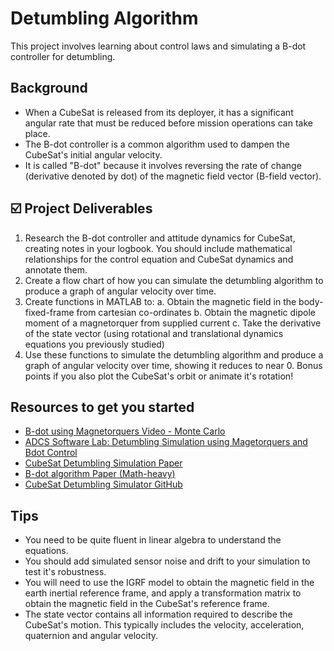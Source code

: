 # Detumbling Algorithm
This project involves learning about control laws and simulating a B-dot controller for detumbling.

## Background
- When a CubeSat is released from its deployer, it has a significant angular rate that must be reduced before mission operations can take place. 
- The B-dot controller is a common algorithm used to dampen the CubeSat's initial angular velocity.
- It is called "B-dot" because it involves reversing the rate of change (derivative denoted by dot) of the magnetic field vector (B-field vector).

## ☑️ Project Deliverables
1. Research the B-dot controller and attitude dynamics for CubeSat, creating notes in your logbook. You should include mathematical relationships for the control equation and CubeSat dynamics and annotate them.
3. Create a flow chart of how you can simulate the detumbling algorithm to produce a graph of angular velocity over time.
4. Create functions in MATLAB to:
a. Obtain the magnetic field in the body-fixed-frame from cartesian co-ordinates
b. Obtain the magnetic dipole moment of a magnetorquer from supplied current
c. Take the derivative of the state vector (using rotational and translational dynamics equations you previously studied)
5. Use these functions to simulate the detumbling algorithm and produce a graph of angular velocity over time, showing it reduces to near 0. Bonus points if you also plot the CubeSat's orbit or animate it's rotation!
   
## Resources to get you started
- [B-dot using Magnetorquers Video - Monte Carlo](https://www.youtube.com/watch?v=uNZeDMmDdbo&list=PL_D7_GvGz-v3mDQ9iR-cfjXsQf4DeR1_H&index=8&t=398s&ab_channel=MonteCarlos)
- [ADCS Software Lab: Detumbling Simulation using Magetorquers and Bdot Control](https://pressbooks-dev.oer.hawaii.edu/epet302/chapter/software-lab-detumbling-simulation-using-magetorquers-and-bdot-control/)
- [CubeSat Detumbling Simulation Paper](https://www.researchgate.net/publication/369627277_CubeSat_Detumbling_Simulation)
- [B-dot algorithm Paper (Math-heavy)](https://ieeexplore.ieee.org/stamp/stamp.jsp?tp=&arnumber=7171005)
- [CubeSat Detumbling Simulator GitHub](https://github.com/echristhuraj/CubeSatDetumblingSimulator)

## Tips
- You need to be quite fluent in linear algebra to understand the equations.
- You should add simulated sensor noise and drift to your simulation to test it's robustness.
- You will need to use the IGRF model to obtain the magnetic field in the earth inertial reference frame, and apply a transformation matrix to obtain the magnetic field in the CubeSat's reference frame.
- The state vector contains all information required to describe the CubeSat's motion. This typically includes the velocity, acceleration, quaternion and angular velocity. 
